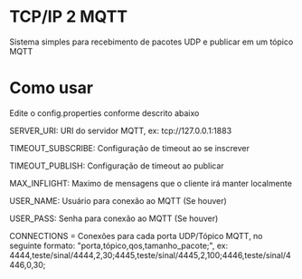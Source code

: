# TCP/IP 2 MQTT

Sistema simples para recebimento de pacotes UDP e publicar em um tópico MQTT

# Como usar

Edite o config.properties conforme descrito abaixo

SERVER_URI: URI do servidor MQTT, ex: tcp://127.0.0.1:1883

TIMEOUT_SUBSCRIBE: Configuração de timeout ao se inscrever

TIMEOUT_PUBLISH: Configuração de timeout ao publicar

MAX_INFLIGHT: Maximo de mensagens que o cliente irá manter localmente

USER_NAME: Usuário para conexão ao MQTT (Se houver)

USER_PASS: Senha para conexão ao MQTT (Se houver)

CONNECTIONS = Conexões para cada porta UDP/Tópico MQTT, no seguinte formato: "porta,tópico,qos,tamanho_pacote;", ex: 4444,teste/sinal/4444,2,30;4445,teste/sinal/4445,2,100;4446,teste/sinal/4446,0,30;
